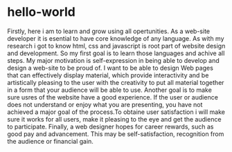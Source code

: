 # hello-world

<!-- what i would like to accomplish in Web Design -->
Firstly, here i am to learn and grow using all opertunities. As a web-site developer it is esential to have core knowledge of any language. As with my research i got to know html, css and javascript is root part of website design and development. So my first goal is to learn those languages and achive all steps.
My major motivation is self-expression in being able to develop and design a web-site to be proud of. I want to be able to design Web pages that can effectively display material, which provide interactivity and be artistically pleasing to the user  with the creativity to put all material together in a form that your audience will be able to use.
Another goal is to make sure usres of the website have a good experience. If the user or audience does not understand or enjoy what you are presenting, you have not achieved a major goal of the process.To obtaine user satisfaction i will make sure it works for all users, make it pleasing to the eye and get the audience to participate.
Finally, a web designer hopes for career rewards, such as good pay and advancement. This may be self-satisfaction, recognition from the audience or financial gain.